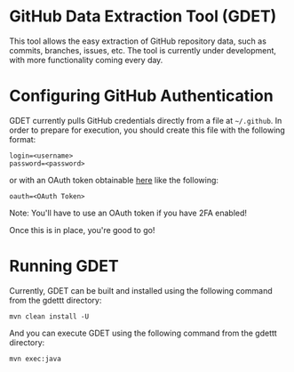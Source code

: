 # GitHub Data Extraction Tool (GDET)

This tool allows the easy extraction of GitHub repository data, such as commits, branches, issues, etc.  The tool is currently under development, with more functionality coming every day.

# Configuring GitHub Authentication

GDET currently pulls GitHub credentials directly from a file at `~/.github`.  In order to prepare for execution, you should create this file with the following format:

```
login=<username>
password=<password>
```

or with an OAuth token obtainable [here](https://help.github.com/articles/creating-a-personal-access-token-for-the-command-line/) like the following:

```
oauth=<OAuth Token>
```

Note: You'll have to use an OAuth token if you have 2FA enabled!

Once this is in place, you're good to go!

# Running GDET

Currently, GDET can be built and installed using the following command from the gdettt directory:

`mvn clean install -U`

And you can execute GDET using the following command from the gdettt directory:

`mvn exec:java`
